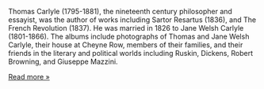 Thomas Carlyle (1795-1881), the nineteenth century philosopher and essayist, was the author of works including Sartor Resartus (1836), and The French Revolution (1837). He was married in 1826 to Jane Welsh Carlyle (1801-1866). The albums include photographs of Thomas and Jane Welsh Carlyle, their house at Cheyne Row, members of their families, and their friends in the literary and political worlds including Ruskin, Dickens, Robert Browning, and Giuseppe Mazzini.

[Read more »](/carlyle_photo_albums/about)